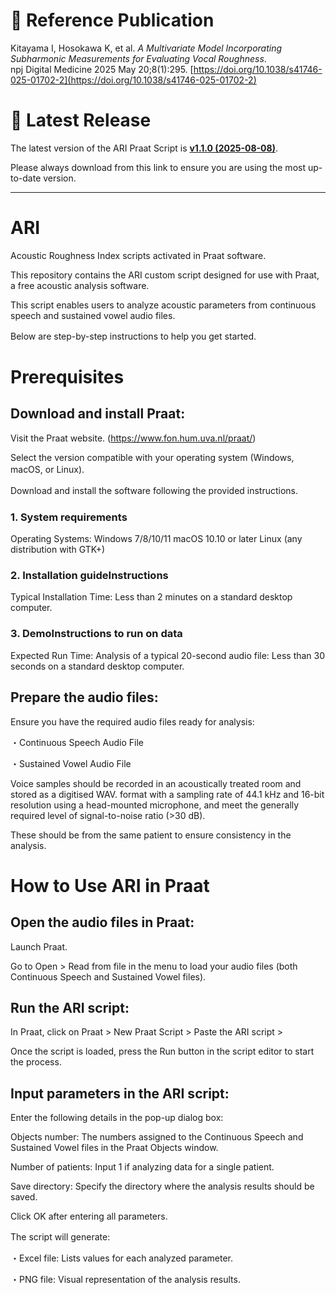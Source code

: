 # 📄 **Reference Publication**  
Kitayama I, Hosokawa K, et al. *A Multivariate Model Incorporating Subharmonic Measurements for Evaluating Vocal Roughness*.  
npj Digital Medicine 2025 May 20;8(1):295.
[https://doi.org/10.1038/s41746-025-01702-2](https://doi.org/10.1038/s41746-025-01702-2)  

# **📢 Latest Release**

The latest version of the ARI Praat Script is **[v1.1.0 (2025-08-08)](https://github.com/LarynxOsaka/ARI/releases/latest)**.

Please always download from this link to ensure you are using the most up-to-date version.

---
# ARI
Acoustic Roughness Index scripts activated in Praat software.

This repository contains the ARI custom script designed for use with Praat, a free acoustic analysis software.

This script enables users to analyze acoustic parameters from continuous speech and sustained vowel audio files.

Below are step-by-step instructions to help you get started.　　

# Prerequisites
## Download and install Praat:
Visit the Praat website. (https://www.fon.hum.uva.nl/praat/)

Select the version compatible with your operating system (Windows, macOS, or Linux).　　

Download and install the software following the provided instructions.　

### 1. System requirements
Operating Systems:
Windows 7/8/10/11
macOS 10.10 or later
Linux (any distribution with GTK+)

### 2. Installation guideInstructions
Typical Installation Time:
Less than 2 minutes on a standard desktop computer.
  
### 3. DemoInstructions to run on data
Expected Run Time:
Analysis of a typical 20-second audio file: Less than 30 seconds on a standard desktop computer.

## Prepare the audio files:
Ensure you have the required audio files ready for analysis:

・Continuous Speech Audio File

・Sustained Vowel Audio File

Voice samples should be recorded in an acoustically treated room and stored as a digitised WAV. format with a sampling rate of 44.1 kHz and 16-bit resolution using a head-mounted microphone, and meet the generally required level of signal-to-noise ratio (>30 dB). 

These should be from the same patient to ensure consistency in the analysis.

# How to Use ARI in Praat
## Open the audio files in Praat:
Launch Praat.

Go to Open > Read from file in the menu to load your audio files (both Continuous Speech and Sustained Vowel files).

## Run the ARI script:
In Praat, click on Praat > New Praat Script > Paste the ARI script > 

Once the script is loaded, press the Run button in the script editor to start the process.

## Input parameters in the ARI script:
Enter the following details in the pop-up dialog box:

Objects number: The numbers assigned to the Continuous Speech and Sustained Vowel files in the Praat Objects window.

Number of patients: Input 1 if analyzing data for a single patient.

Save directory: Specify the directory where the analysis results should be saved.

Click OK after entering all parameters.

The script will generate:　　

・Excel file: Lists values for each analyzed parameter.　

・PNG file: Visual representation of the analysis results.　




 

